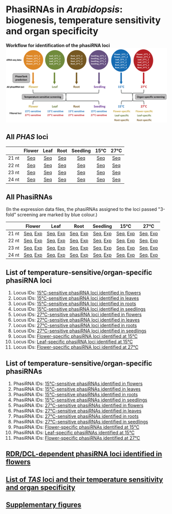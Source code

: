 # PhasiRNAs in *Arabidopsis*: biogenesis, temperature sensitivity and organ specificity

**Workflow for identification of the phasiRNA loci**
![pipeline](pipeline.png)


## All *PHAS* loci
|   | Flower | Leaf | Root | Seedling | 15℃ | 27℃ |
|:------:|:------:|:------:|:------:|:------:|:------:|:------:|
| 21 nt | [Seq](phase_loci/Loci%20seq_flower-21nt.txt) | [Seq](phase_loci/Loci%20seq_leaf-21nt.txt) | [Seq](phase_loci/Loci%20seq_root-21nt.txt) | [Seq](phase_loci/Loci%20seq_seedling-21nt.txt) | [Seq](phase_loci/Loci%20seq_15℃-21nt.txt) | [Seq](phase_loci/Loci%20seq_27℃-21nt.txt) |
| 22 nt | [Seq](phase_loci/Loci%20seq_flower-22nt.txt) | [Seq](phase_loci/Loci%20seq_leaf-22nt.txt) | [Seq](phase_loci/Loci%20seq_root-22nt.txt) | [Seq](phase_loci/Loci%20seq_seedling-22nt.txt) | [Seq](phase_loci/Loci%20seq_15℃-22nt.txt) | [Seq](phase_loci/Loci%20seq_27℃-22nt.txt) |
| 23 nt | [Seq](phase_loci/Loci%20seq_flower-23nt.txt) | [Seq](phase_loci/Loci%20seq_leaf-23nt.txt) | [Seq](phase_loci/Loci%20seq_root-23nt.txt) | [Seq](phase_loci/Loci%20seq_seedling-23nt.txt) | [Seq](phase_loci/Loci%20seq_15℃-23nt.txt) | [Seq](phase_loci/Loci%20seq_27℃-23nt.txt) |
| 24 nt | [Seq](phase_loci/Loci%20seq_flower-24nt.txt) | [Seq](phase_loci/Loci%20seq_leaf-24nt.txt) | [Seq](phase_loci/Loci%20seq_root-24nt.txt) | [Seq](phase_loci/Loci%20seq_seedling-24nt.txt) | [Seq](phase_loci/Loci%20seq_15℃-24nt.txt) | [Seq](phase_loci/Loci%20seq_27℃-24nt.txt) |


## All PhasiRNAs
(In the expression data files, the phasiRNAs assigned to the loci passed "3-fold" screening are marked by blue colour.)

|   | Flower | Leaf | Root | Seedling | 15℃ | 27℃ |
|:------:|:------:|:------:|:------:|:------:|:------:|:------:|
| 21 nt | [Seq](phasiRNA_seq/PhasiRNA%20seq_flower-21nt.txt), [Exp](phasiRNA_expr/PhasiRNA_exp_flower_21nt.xls) | [Seq](phasiRNA_seq/PhasiRNA%20seq_leaf-21nt.txt), [Exp](phasiRNA_expr/PhasiRNA_exp_leaf_21nt.xls) | [Seq](phasiRNA_seq/PhasiRNA%20seq_root-21nt.txt), [Exp](phasiRNA_expr/PhasiRNA_exp_root_21nt.xls) | [Seq](phasiRNA_seq/PhasiRNA%20seq_seedling-21nt.txt), [Exp](phasiRNA_expr/PhasiRNA_exp_seedling_21nt.xls) | [Seq](phasiRNA_seq/PhasiRNA%20seq_15℃-21nt.txt), [Exp](phasiRNA_expr/PhasiRNA_exp_15℃_21nt.xls) | [Seq](phasiRNA_seq/PhasiRNA%20seq_27℃-21nt.txt), [Exp](phasiRNA_expr/PhasiRNA_exp_27℃_21nt.xls) |
| 22 nt | [Seq](phasiRNA_seq/PhasiRNA%20seq_flower-22nt.txt), [Exp](phasiRNA_expr/PhasiRNA_exp_flower_22nt.xls) | [Seq](phasiRNA_seq/PhasiRNA%20seq_leaf-22nt.txt), [Exp](phasiRNA_expr/PhasiRNA_exp_leaf_22nt.xls) | [Seq](phasiRNA_seq/PhasiRNA%20seq_root-22nt.txt), [Exp](phasiRNA_expr/PhasiRNA_exp_root_22nt.xls) | [Seq](phasiRNA_seq/PhasiRNA%20seq_seedling-22nt.txt), [Exp](phasiRNA_expr/PhasiRNA_exp_seedling_22nt.xls) | [Seq](phasiRNA_seq/PhasiRNA%20seq_15℃-22nt.txt), [Exp](phasiRNA_expr/PhasiRNA_exp_15℃_22nt.xls) | [Seq](phasiRNA_seq/PhasiRNA%20seq_27℃-22nt.txt), [Exp](phasiRNA_expr/PhasiRNA_exp_27℃_22nt.xls) |
| 23 nt | [Seq](phasiRNA_seq/PhasiRNA%20seq_flower-23nt.txt), [Exp](phasiRNA_expr/PhasiRNA_exp_flower_23nt.xls) | [Seq](phasiRNA_seq/PhasiRNA%20seq_leaf-23nt.txt), [Exp](phasiRNA_expr/PhasiRNA_exp_leaf_23nt.xls) | [Seq](phasiRNA_seq/PhasiRNA%20seq_root-23nt.txt), [Exp](phasiRNA_expr/PhasiRNA_exp_root_23nt.xls) | [Seq](phasiRNA_seq/PhasiRNA%20seq_seedling-23nt.txt), [Exp](phasiRNA_expr/PhasiRNA_exp_seedling_23nt.xls) | [Seq](phasiRNA_seq/PhasiRNA%20seq_15℃-23nt.txt), [Exp](phasiRNA_expr/PhasiRNA_exp_15℃_23nt.xls) | [Seq](phasiRNA_seq/PhasiRNA%20seq_27℃-23nt.txt), [Exp](phasiRNA_expr/PhasiRNA_exp_27℃_23nt.xls) |
| 24 nt | [Seq](phasiRNA_seq/PhasiRNA%20seq_flower-24nt.txt), [Exp](phasiRNA_expr/PhasiRNA_exp_flower_24nt.xls) | [Seq](phasiRNA_seq/PhasiRNA%20seq_leaf-24nt.txt), [Exp](phasiRNA_expr/PhasiRNA_exp_leaf_24nt.xls) | [Seq](phasiRNA_seq/PhasiRNA%20seq_root-24nt.txt), [Exp](phasiRNA_expr/PhasiRNA_exp_root_24nt.xls) | [Seq](phasiRNA_seq/PhasiRNA%20seq_seedling-24nt.txt), [Exp](phasiRNA_expr/PhasiRNA_exp_seedling_24nt.xls) | [Seq](phasiRNA_seq/PhasiRNA%20seq_15℃-24nt.txt), [Exp](phasiRNA_expr/PhasiRNA_exp_15℃_24nt.xls) | [Seq](phasiRNA_seq/PhasiRNA%20seq_27℃-24nt.txt), [Exp](phasiRNA_expr/PhasiRNA_exp_27℃_24nt.xls) |



## List of temperature-sensitive/organ-specific phasiRNA loci
1. Locus IDs: [15℃-sensitive phasiRNA loci identified in flowers](list_of_specific_loci/15℃-sensitive%20phasiRNA%20loci%20identified%20in%20flowers.txt)
2. Locus IDs: [15℃-sensitive phasiRNA loci identified in leaves](list_of_specific_loci/15℃-sensitive%20phasiRNA%20loci%20identified%20in%20leaves.txt)
3. Locus IDs: [15℃-sensitive phasiRNA loci identified in roots](list_of_specific_loci/15℃-sensitive%20phasiRNA%20loci%20identified%20in%20roots.txt)
4. Locus IDs: [15℃-sensitive phasiRNA loci identified in seedlings](list_of_specific_loci/15℃-sensitive%20phasiRNA%20loci%20identified%20in%20seedlings.txt)
5. Locus IDs: [27℃-sensitive phasiRNA loci identified in flowers](list_of_specific_loci/27℃-sensitive%20phasiRNA%20loci%20identified%20in%20flowers.txt)
6. Locus IDs: [27℃-sensitive phasiRNA loci identified in leaves](list_of_specific_loci/27℃-sensitive%20phasiRNA%20loci%20identified%20in%20leaves.txt)
7. Locus IDs: [27℃-sensitive phasiRNA loci identified in roots](list_of_specific_loci/27℃-sensitive%20phasiRNA%20loci%20identified%20in%20roots.txt)
8. Locus IDs: [27℃-sensitive phasiRNA loci identified in seedlings](list_of_specific_loci/27℃-sensitive%20phasiRNA%20loci%20identified%20in%20seedlings.txt)
9. Locus IDs: [Flower-specific phasiRNA loci identified at 15℃](list_of_specific_loci/Flower-specific%20phasiRNA%20loci%20identified%20at%2015℃.txt)
10. Locus IDs: [Leaf-specific phasiRNA loci identified at 15℃](list_of_specific_loci/Leaf-specific%20phasiRNA%20loci%20identified%20at%2015℃.txt)
11. Locus IDs: [Flower-specific phasiRNA loci identified at 27℃](list_of_specific_loci/Flower-specific%20phasiRNA%20loci%20identified%20at%2027℃.txt)

## List of temperature-sensitive/organ-specific phasiRNAs
1. PhasiRNA IDs: [15℃-sensitive phasiRNAs identified in flowers](list_of_specific_phasiRNA/15℃-sensitive%20phasiRNAs%20identified%20in%20flowers.txt)
2. PhasiRNA IDs: [15℃-sensitive phasiRNAs identified in leaves](list_of_specific_phasiRNA/15℃-sensitive%20phasiRNAs%20identified%20in%20leaves.txt)
3. PhasiRNA IDs: [15℃-sensitive phasiRNAs identified in roots](list_of_specific_phasiRNA/15℃-sensitive%20phasiRNAs%20identified%20in%20roots.txt)
4. PhasiRNA IDs: [15℃-sensitive phasiRNAs identified in seedlings](list_of_specific_phasiRNA/15℃-sensitive%20phasiRNAs%20identified%20in%20seedlings.txt)
5. PhasiRNA IDs: [27℃-sensitive phasiRNAs identified in flowers](list_of_specific_phasiRNA/27℃-sensitive%20phasiRNAs%20identified%20in%20flowers.txt)
6. PhasiRNA IDs: [27℃-sensitive phasiRNAs identified in leaves](list_of_specific_phasiRNA/27℃-sensitive%20phasiRNAs%20identified%20in%20leaves.txt)
7. PhasiRNA IDs: [27℃-sensitive phasiRNAs identified in roots](list_of_specific_phasiRNA/27℃-sensitive%20phasiRNAs%20identified%20in%20roots.txt)
8. PhasiRNA IDs: [27℃-sensitive phasiRNAs identified in seedlings](list_of_specific_phasiRNA/27℃-sensitive%20phasiRNAs%20identified%20in%20seedlings.txt)
9. PhasiRNA IDs: [Flower-specific phasiRNAs identified at 15℃](list_of_specific_phasiRNA/Flower-specific%20phasiRNAs%20identified%20at%2015℃.txt)
10. PhasiRNA IDs: [Leaf-specific phasiRNAs identified at 15℃](list_of_specific_phasiRNA/Leaf-specific%20phasiRNAs%20identified%20at%2015℃.txt)
11. PhasiRNA IDs: [Flower-specific phasiRNAs identified at 27℃](list_of_specific_phasiRNA/Flower-specific%20phasiRNAs%20identified%20at%2027℃.txt)


## [RDR/DCL-dependent phasiRNA loci identified in flowers](/Table%20S3%20RDR-%20or%20DCL-dependent%20phasiRNA%20loci%20identified%20in%20flowers.xls)

## [List of *TAS* loci and their temperature sensitivity and organ specificity](/Table%20S4%20List%20of%20TAS%20loci%20and%20their%20temperature%20sensitivity%20and%20organ%20specificity.xls)

## [Supplementary figures](/Supplementary%20figures.pdf)
